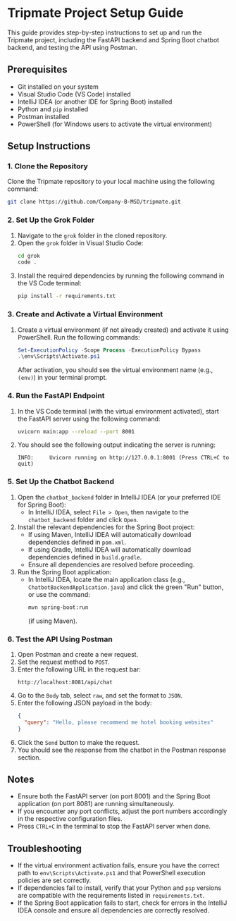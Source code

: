 # Tripmate Project Setup Guide

This guide provides step-by-step instructions to set up and run the Tripmate project, including the FastAPI backend and Spring Boot chatbot backend, and testing the API using Postman.

## Prerequisites
- Git installed on your system
- Visual Studio Code (VS Code) installed
- IntelliJ IDEA (or another IDE for Spring Boot) installed
- Python and `pip` installed
- Postman installed
- PowerShell (for Windows users to activate the virtual environment)

## Setup Instructions

### 1. Clone the Repository
Clone the Tripmate repository to your local machine using the following command:
```bash
git clone https://github.com/Company-B-MSD/tripmate.git
```

### 2. Set Up the Grok Folder
1. Navigate to the `grok` folder in the cloned repository.
2. Open the `grok` folder in Visual Studio Code:
   ```bash
   cd grok
   code .
   ```
3. Install the required dependencies by running the following command in the VS Code terminal:
   ```bash
   pip install -r requirements.txt
   ```

### 3. Create and Activate a Virtual Environment
1. Create a virtual environment (if not already created) and activate it using PowerShell. Run the following commands:
   ```powershell
   Set-ExecutionPolicy -Scope Process -ExecutionPolicy Bypass
   .\env\Scripts\Activate.ps1
   ```
   After activation, you should see the virtual environment name (e.g., `(env)`) in your terminal prompt.

### 4. Run the FastAPI Endpoint
1. In the VS Code terminal (with the virtual environment activated), start the FastAPI server using the following command:
   ```bash
   uvicorn main:app --reload --port 8001
   ```
2. You should see the following output indicating the server is running:
   ```
   INFO:     Uvicorn running on http://127.0.0.1:8001 (Press CTRL+C to quit)
   ```

### 5. Set Up the Chatbot Backend
1. Open the `chatbot_backend` folder in IntelliJ IDEA (or your preferred IDE for Spring Boot):
   - In IntelliJ IDEA, select `File > Open`, then navigate to the `chatbot_backend` folder and click `Open`.
2. Install the relevant dependencies for the Spring Boot project:
   - If using Maven, IntelliJ IDEA will automatically download dependencies defined in `pom.xml`.
   - If using Gradle, IntelliJ IDEA will automatically download dependencies defined in `build.gradle`.
   - Ensure all dependencies are resolved before proceeding.
3. Run the Spring Boot application:
   - In IntelliJ IDEA, locate the main application class (e.g., `ChatbotBackendApplication.java`) and click the green "Run" button, or use the command:
     ```bash
     mvn spring-boot:run
     ```
     (if using Maven).

### 6. Test the API Using Postman
1. Open Postman and create a new request.
2. Set the request method to `POST`.
3. Enter the following URL in the request bar:
   ```
   http://localhost:8081/api/chat
   ```
4. Go to the `Body` tab, select `raw`, and set the format to `JSON`.
5. Enter the following JSON payload in the body:
   ```json
   {
     "query": "Hello, please recommend me hotel booking websites"
   }
   ```
6. Click the `Send` button to make the request.
7. You should see the response from the chatbot in the Postman response section.

## Notes
- Ensure both the FastAPI server (on port 8001) and the Spring Boot application (on port 8081) are running simultaneously.
- If you encounter any port conflicts, adjust the port numbers accordingly in the respective configuration files.
- Press `CTRL+C` in the terminal to stop the FastAPI server when done.

## Troubleshooting
- If the virtual environment activation fails, ensure you have the correct path to `env\Scripts\Activate.ps1` and that PowerShell execution policies are set correctly.
- If dependencies fail to install, verify that your Python and `pip` versions are compatible with the requirements listed in `requirements.txt`.
- If the Spring Boot application fails to start, check for errors in the IntelliJ IDEA console and ensure all dependencies are correctly resolved.